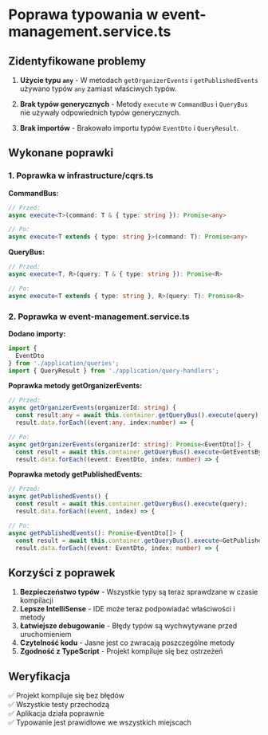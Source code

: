 # Poprawa typowania w event-management.service.ts

## Zidentyfikowane problemy

1. **Użycie typu `any`** - W metodach `getOrganizerEvents` i `getPublishedEvents` używano typów `any` zamiast właściwych typów.

2. **Brak typów generycznych** - Metody `execute` w `CommandBus` i `QueryBus` nie używały odpowiednich typów generycznych.

3. **Brak importów** - Brakowało importu typów `EventDto` i `QueryResult`.

## Wykonane poprawki

### 1. Poprawka w infrastructure/cqrs.ts

**CommandBus:**
```typescript
// Przed:
async execute<T>(command: T & { type: string }): Promise<any>

// Po:
async execute<T extends { type: string }>(command: T): Promise<any>
```

**QueryBus:**
```typescript
// Przed:
async execute<T, R>(query: T & { type: string }): Promise<R>

// Po:
async execute<T extends { type: string }, R>(query: T): Promise<R>
```

### 2. Poprawka w event-management.service.ts

**Dodano importy:**
```typescript
import { 
  EventDto
} from './application/queries';
import { QueryResult } from './application/query-handlers';
```

**Poprawka metody getOrganizerEvents:**
```typescript
// Przed:
async getOrganizerEvents(organizerId: string) {
  const result:any = await this.container.getQueryBus().execute(query);
  result.data.forEach((event:any, index:number) => {

// Po:
async getOrganizerEvents(organizerId: string): Promise<EventDto[]> {
  const result = await this.container.getQueryBus().execute<GetEventsByOrganizerQuery, QueryResult<EventDto[]>>(query);
  result.data.forEach((event: EventDto, index: number) => {
```

**Poprawka metody getPublishedEvents:**
```typescript
// Przed:
async getPublishedEvents() {
  const result = await this.container.getQueryBus().execute(query);
  result.data.forEach((event, index) => {

// Po:
async getPublishedEvents(): Promise<EventDto[]> {
  const result = await this.container.getQueryBus().execute<GetPublishedEventsQuery, QueryResult<EventDto[]>>(query);
  result.data.forEach((event: EventDto, index: number) => {
```

## Korzyści z poprawek

1. **Bezpieczeństwo typów** - Wszystkie typy są teraz sprawdzane w czasie kompilacji
2. **Lepsze IntelliSense** - IDE może teraz podpowiadać właściwości i metody
3. **Łatwiejsze debugowanie** - Błędy typów są wychwytywane przed uruchomieniem
4. **Czytelność kodu** - Jasne jest co zwracają poszczególne metody
5. **Zgodność z TypeScript** - Projekt kompiluje się bez ostrzeżeń

## Weryfikacja

✅ Projekt kompiluje się bez błędów  
✅ Wszystkie testy przechodzą  
✅ Aplikacja działa poprawnie  
✅ Typowanie jest prawidłowe we wszystkich miejscach
